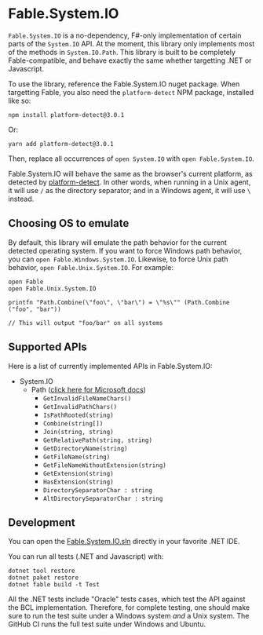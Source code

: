 # Fable.System.IO

``Fable.System.IO`` is a no-dependency, F#-only implementation of certain parts of the ``System.IO`` API. At the moment, this library only implements most of the methods in ``System.IO.Path``. This library is built to be completely Fable-compatible, and behave exactly the same whether targetting .NET or Javascript.

To use the library, reference the Fable.System.IO nuget package. When targetting Fable, you also need the ``platform-detect`` NPM package, installed like so:

```Shell
npm install platform-detect@3.0.1
```

Or:

```Shell
yarn add platform-detect@3.0.1
```

Then, replace all occurrences of ``open System.IO`` with ``open Fable.System.IO``.

Fable.System.IO will behave the same as the browser's current platform, as detected by [platform-detect](https://www.npmjs.com/package/platform-detect). In other words, when running in a Unix agent, it will use ``/`` as the directory separator; and in a Windows agent, it will use ``\`` instead.

## Choosing OS to emulate

By default, this library will emulate the path behavior for the current detected operating system. If you want to force Windows path behavior, you can ``open Fable.Windows.System.IO``. Likewise, to force Unix path behavior, ``open Fable.Unix.System.IO``. For example:

```F#
open Fable
open Fable.Unix.System.IO

printfn "Path.Combine(\"foo\", \"bar\") = \"%s\"" (Path.Combine ("foo", "bar"))

// This will output "foo/bar" on all systems
```

## Supported APIs

Here is a list of currently implemented APIs in Fable.System.IO:

* System.IO
    * Path ([click here for Microsoft docs](https://docs.microsoft.com/en-us/dotnet/api/system.io.path?view=net-5.0))
        * ``GetInvalidFileNameChars()``
        * ``GetInvalidPathChars()``
        * ``IsPathRooted(string)``
        * ``Combine(string[])``
        * ``Join(string, string)``
        * ``GetRelativePath(string, string)``
        * ``GetDirectoryName(string)``
        * ``GetFileName(string)``
        * ``GetFileNameWithoutExtension(string)``
        * ``GetExtension(string)``
        * ``HasExtension(string)``
        * ``DirectorySeparatorChar : string``
        * ``AltDirectorySeparatorChar : string``

## Development

You can open the [Fable.System.IO.sln](Fable.System.IO.sln) directly in your favorite .NET IDE.

You can run all tests (.NET and Javascript) with:

```Shell
dotnet tool restore
dotnet paket restore
dotnet fable build -t Test
```

All the .NET tests include "Oracle" tests cases, which test the API against the BCL implementation. Therefore, for complete testing, one should make sure to run the test suite under a Windows system _and_ a Unix system. The GitHub CI runs the full test suite under Windows and Ubuntu.